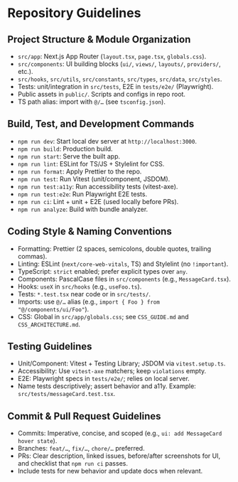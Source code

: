 # Repository Guidelines

## Project Structure & Module Organization
- `src/app`: Next.js App Router (`layout.tsx`, `page.tsx`, `globals.css`).
- `src/components`: UI building blocks (`ui/`, `views/`, `layouts/`, `providers/`, etc.).
- `src/hooks`, `src/utils`, `src/constants`, `src/types`, `src/data`, `src/styles`.
- Tests: unit/integration in `src/tests`, E2E in `tests/e2e/` (Playwright).
- Public assets in `public/`. Scripts and configs in repo root.
- TS path alias: import with `@/…` (see `tsconfig.json`).

## Build, Test, and Development Commands
- `npm run dev`: Start local dev server at `http://localhost:3000`.
- `npm run build`: Production build.
- `npm run start`: Serve the built app.
- `npm run lint`: ESLint for TS/JS + Stylelint for CSS.
- `npm run format`: Apply Prettier to the repo.
- `npm run test`: Run Vitest (unit/component, JSDOM).
- `npm run test:a11y`: Run accessibility tests (vitest-axe).
- `npm run test:e2e`: Run Playwright E2E tests.
- `npm run ci`: Lint + unit + E2E (used locally before PRs).
- `npm run analyze`: Build with bundle analyzer.

## Coding Style & Naming Conventions
- Formatting: Prettier (2 spaces, semicolons, double quotes, trailing commas).
- Linting: ESLint (`next/core-web-vitals`, TS) and Stylelint (no `!important`).
- TypeScript: `strict` enabled; prefer explicit types over `any`.
- Components: PascalCase files in `src/components` (e.g., `MessageCard.tsx`).
- Hooks: `useX` in `src/hooks` (e.g., `useFoo.ts`).
- Tests: `*.test.tsx` near code or in `src/tests/`.
- Imports: use `@/…` alias (e.g., `import { Foo } from "@/components/ui/Foo"`).
- CSS: Global in `src/app/globals.css`; see `CSS_GUIDE.md` and `CSS_ARCHITECTURE.md`.

## Testing Guidelines
- Unit/Component: Vitest + Testing Library; JSDOM via `vitest.setup.ts`.
- Accessibility: Use `vitest-axe` matchers; keep `violations` empty.
- E2E: Playwright specs in `tests/e2e/`; relies on local server.
- Name tests descriptively; assert behavior and a11y. Example: `src/tests/messageCard.test.tsx`.

## Commit & Pull Request Guidelines
- Commits: Imperative, concise, and scoped (e.g., `ui: add MessageCard hover state`).
- Branches: `feat/…`, `fix/…`, `chore/…` preferred.
- PRs: Clear description, linked issues, before/after screenshots for UI, and checklist that `npm run ci` passes.
- Include tests for new behavior and update docs when relevant.
